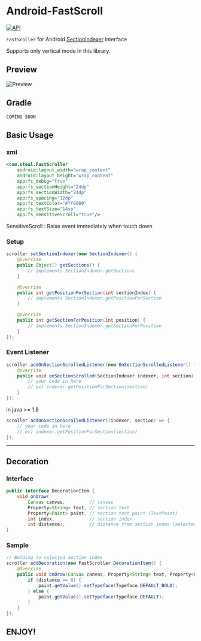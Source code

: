 # Android-FastScroll

[![API](https://img.shields.io/badge/API-14%2B-blue.svg?style=flat)](https://android-arsenal.com/api?level=14)

`FastSroller` for Android [SectionIndexer](https://developer.android.com/reference/android/widget/SectionIndexer) interface

Supports only vertical mode in this library.

## Preview

![Preview](https://github.com/SteaI/Android-FastScroller/blob/master/preview/preview.gif?raw=true)

## Gradle

```
COMING SOON
```

## Basic Usage

### xml


``` xml
<com.steal.FastScroller
    android:layout_width="wrap_content"
    android:layout_height="wrap_content"
    app:fs_debug="true"
    app:fs_sectionHeight="24dp"
    app:fs_sectionWidth="24dp"
    app:fs_spacing="12dp"
    app:fs_textColor="#ff0000"
    app:fs_textSize="14sp"
    app:fs_sensitiveScroll="true"/>
```

SensitiveScroll : Raise event immediately when touch down 

### Setup

``` java
scroller.setSectionIndexer(new SectionIndexer() {
    @Override
    public Object[] getSections() {
        // implements SectionIndexer.getSections
    }

    @Override
    public int getPositionForSection(int sectionIndex) {
        // implements SectionIndexer.getPositionForSection
    }

    @Override
    public int getSectionForPosition(int position) {
        // implements SectionIndexer.getSectionForPosition
    }
});
```

### Event Listener

``` java
scroller.addOnSectionScrolledListener(new OnSectionScrolledListener() {
    @override
    public void onSectionScrolled(SectionIndexer indexer, int section) {
        // your code in here
        // ex) indexer.getPositionForSection(section)
    }
});
```

in java >= 1.8

``` java
scroller.addOnSectionScrolledListener((indexer, section) => {
    // your code in here
    // ex) indexer.getPositionForSection(section)
});
```

---

## Decoration

### Interface

``` java
public interface DecorationItem {
    void onDraw(
        Canvas canvas,         // canvas
        Property<String> text, // section text
        Property<Paint> paint, // section text paint (TextPaint)
        int index,             // section index
        int distance);         // distance from section index (selected index distance is 0)
}
```

### Sample

``` java
// Bolding to selected section index
scroller.addDecoration(new FastScroller.DecorationItem() {
    @Override
    public void onDraw(Canvas canvas, Property<String> text, Property<Paint> paint, int index, int distance) {
        if (distance == 0) {
            paint.getValue().setTypeface(Typeface.DEFAULT_BOLD);
        } else {
            paint.getValue().setTypeface(Typeface.DEFAULT);
        }
    }
});
```

## ENJOY!
